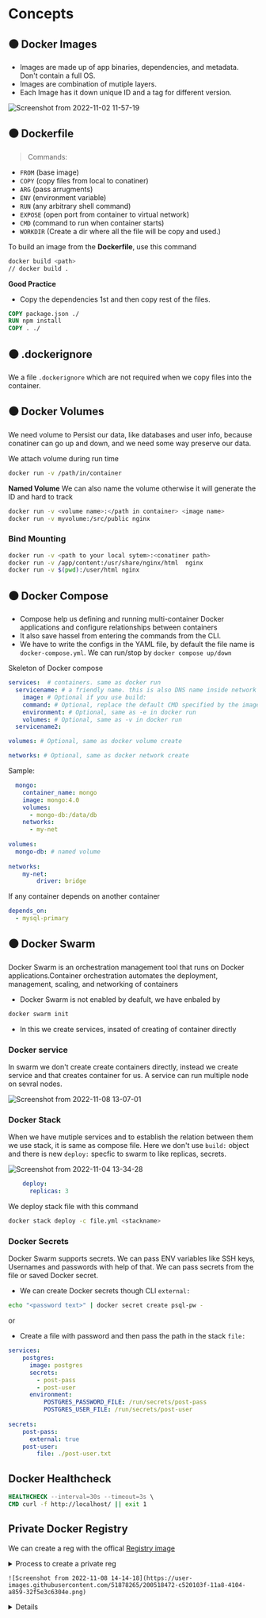 # Concepts


## ⚫ Docker Images

- Images are made up of app binaries, dependencies, and metadata. Don't contain a full OS.
- Images are combination of mutiple layers.
- Each Image has it down unique ID and a tag for different version.

![Screenshot from 2022-11-02 11-57-19](https://user-images.githubusercontent.com/51878265/199414178-d59e8780-c140-4bf1-b27e-7e8f1c723afb.png)

## ⚫ Dockerfile

> Commands:

- `FROM` (base image)
- `COPY` (copy files from local to conatiner)
- `ARG` (pass arrugments)
- `ENV` (environment variable)
- `RUN` (any arbitrary shell command)
- `EXPOSE` (open port from container to virtual network)
- `CMD` (command to run when container starts) 
- `WORKDIR` (Create a dir where all the file will be copy and used.)

To build an image from the **Dockerfile**, use this command

```bash
docker build <path> 
// docker build .
```

**Good Practice**

- Copy the dependencies 1st and then copy rest of the files.

```Dockerfile
COPY package.json ./
RUN npm install
COPY . ./
```

## ⚫ .dockerignore

We a file `.dockerignore` which are not required when we copy files into the container.


## ⚫ Docker Volumes

We need volume to Persist our data, like databases and user info, because conatiner can go up and down, and we need some way preserve our data.

We attach volume during run time

```bash
docker run -v /path/in/container
```

**Named Volume**
We can also name the volume otherwise it will generate the ID and hard to track

```bash
docker run -v <volume name>:</path in container> <image name>
docker run -v myvolume:/src/public nginx
```

### Bind Mounting

```bash
docker run -v <path to your local sytem>:<conatiner path>
docker run -v /app/content:/usr/share/nginx/html  nginx
docker run -v $(pwd):/user/html nginx
```

## ⚫ Docker Compose

- Compose help us defining and running multi-container Docker applications and configure relationships between containers 
- It also save hassel from entering the commands from the CLI.
- We have to write the configs in the YAML file, by default the file name is `docker-compose.yml`. We can run/stop by `docker compose up/down`

Skeleton of Docker compose

```yaml
services:  # containers. same as docker run
  servicename: # a friendly name. this is also DNS name inside network
    image: # Optional if you use build:
    command: # Optional, replace the default CMD specified by the image
    environment: # Optional, same as -e in docker run
    volumes: # Optional, same as -v in docker run
  servicename2:

volumes: # Optional, same as docker volume create

networks: # Optional, same as docker network create
```

Sample:

```yaml
  mongo:
    container_name: mongo
    image: mongo:4.0
    volumes:
      - mongo-db:/data/db
    networks: 
      - my-net
      
volumes:
  mongo-db: # named volume
  
networks:
    my-net:
        driver: bridge
```

If any container depends on another container

```yaml
depends_on:
  - mysql-primary
```

## ⚫ Docker Swarm

Docker Swarm is an orchestration management tool that runs on Docker applications.Container orchestration automates the deployment, management, scaling, and networking of containers

- Docker Swarm is not enabled by deafult, we have enbaled by

```bash
docker swarm init
```

- In this we create services, insated of creating of container directly

### Docker service

In swarm we don't create create containers directly, instead we create service and that creates container for us. A service can run multiple node on sevral nodes.

![Screenshot from 2022-11-08 13-07-01](https://user-images.githubusercontent.com/51878265/200502631-b574f4fc-8a0c-4e6f-8493-6d666ec1db2e.png)

### Docker Stack

When we have mutiple services and to establish the relation between them we use stack, it is same as compose file.
Here we don't use `build:` object and there is new `deploy:` specfic to swarm to like replicas, secrets.

![Screenshot from 2022-11-04 13-34-28](https://user-images.githubusercontent.com/51878265/199923225-83fe75fc-406a-4d51-b2d4-15fb5ec6b4ee.png)

```yaml
    deploy:
      replicas: 3
```
We deploy stack file with this command

```bash
docker stack deploy -c file.yml <stackname>
```

### Docker Secrets

Docker Swarm supports secrets. We can pass ENV variables like SSH keys, Usernames and passwords with help of that. We can pass secrets from the file or saved Docker secret.

-  We can create Docker secrets though CLI `external:`

```bash
echo "<password text>" | docker secret create psql-pw -
```

or

- Create a file with password and then pass the path in the stack `file:`

```yaml
services:
    postgres:
      image: postgres
      secrets:
        - post-pass
        - post-user
      environment:
          POSTGRES_PASSWORD_FILE: /run/secrets/post-pass
          POSTGRES_USER_FILE: /run/secrets/post-user
      
secrets:
    post-pass:
      external: true
    post-user:
        file: ./post-user.txt
```
## Docker Healthcheck

```dockerfile
HEALTHCHECK --interval=30s --timeout=3s \
CMD curl -f http://localhost/ || exit 1
```

## Private Docker Registry

We can create a reg with the offical [Registry image](https://hub.docker.com/_/registry)

<details>
  <summary> Process to create a private reg

    ![Screenshot from 2022-11-08 14-14-18](https://user-images.githubusercontent.com/51878265/200518472-c520103f-11a8-4104-a859-32f5e3c6304e.png)

    
  <summary>
  
<details>



